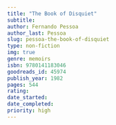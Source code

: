 ```yaml
---
title: "The Book of Disquiet"
subtitle: 
author: Fernando Pessoa
author_last: Pessoa
slug: pessoa-the-book-of-disquiet
type: non-fiction
img: true
genre: memoirs
isbn: 9780141183046
goodreads_id: 45974
publish_year: 1982
pages: 544
rating: 
date_started:
date_completed:
priority: high
---
```

